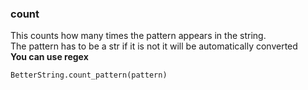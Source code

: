 ### count
This counts how many times the pattern appears in the string.    
The pattern has to be a str if it is not it will be automatically converted    
**You can use regex**

`BetterString.count_pattern(pattern)`
